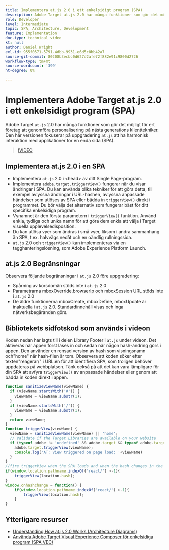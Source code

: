 ```yaml
---
title: Implementera at.js 2.0 i ett enkelsidigt program (SPA)
description: Adobe Target at.js 2.0 har många funktioner som gör det möjligt för ditt företag att utföra personalisering på nästa generations klienttekniker. Följ de här stegen för att implementera at.js 2.0 i ett enkelsidigt program (SPA).
role: Developer
level: Intermediate
topic: SPA, Architecture, Development
feature: Implementation
doc-type: technical video
kt: null
author: Daniel Wright
exl-id: 955f0571-5791-4dbb-9931-e6d5c8bb42a7
source-git-commit: 80208b3ecbc0d627d2afe72f882e91c9800d2726
workflow-type: tm+mt
source-wordcount: '399'
ht-degree: 0%

---
```


# Implementera Adobe Target at.js 2.0 i ett enkelsidigt program (SPA)

Adobe Target `at.js` 2.0 har många funktioner som gör det möjligt för ert företag att genomföra personalisering på nästa generations klienttekniker. Den här versionen fokuserar på uppgradering `at.js` att ha harmonisk interaktion med applikationer för en enda sida (SPA).

>[!VIDEO](https://video.tv.adobe.com/v/26248?quality=12)

## Implementera at.js 2.0 i en SPA

* Implementera `at.js` 2.0 i &lt;head> av ditt Single Page-program.
* Implementera `adobe.target.triggerView()` fungerar när du visar ändringar i SPA. Du kan använda olika tekniker för att göra detta, till exempel avlyssna ändringar i URL-hashen, avlyssna anpassade händelser som utlöses av SPA eller bädda in `triggerView()` direkt i programmet. Du bör välja det alternativ som fungerar bäst för ditt specifika enkelsidiga program.
* Vynamnet är den första parametern i `triggerView()` funktion. Använd enkla, tydliga och unika namn för att göra dem enkla att välja i Target visuella upplevelsedisposition.
* Du kan utlösa vyer som ändras i små vyer, liksom i andra sammanhang än SPA, t.ex. halvvägs nedåt och en oändlig rullningssida.
* `at.js` 2.0 och `triggerView()` kan implementeras via en tagghanteringslösning, som Adobe Experience Platform Launch.

## at.js 2.0 Begränsningar

Observera följande begränsningar i `at.js` 2.0 före uppgradering:

* Spårning av korsdomän stöds inte i `at.js` 2.0
* Parametrarna mboxOverride.browserIp och mboxSession URL stöds inte i `at.js` 2.0
* De äldre funktionerna mboxCreate, mboxDefine, mboxUpdate är inaktuella i `at.js` 2.0. Standardinnehåll visas och inga nätverksbegäranden görs.

## Bibliotekets sidfotskod som används i videon

Koden nedan har lagts till i delen Library Footer i `at.js` under videon. Det aktiveras när appen först läses in och sedan när någon hash-ändring görs i appen. Den använder en rensad version av hash som visningsnamn och&quot;home&quot; när hash-filen är tom. Observera att koden söker efter texten&quot;reagerar/&quot; i URL:en för att identifiera SPA, som troligen behöver uppdateras på webbplatsen. Tänk också på att det kan vara lämpligare för din SPA att avfyra `triggerView()` av anpassade händelser eller genom att bädda in koden direkt i appen.

```javascript
function sanitizeViewName(viewName) {
  if (viewName.startsWith('#')) {
    viewName = viewName.substr(1);
  }
  if (viewName.startsWith('/')) {
    viewName = viewName.substr(1);
  }
  return viewName;
}
function triggerView(viewName) {
  viewName = sanitizeViewName(viewName) || 'home';
  // Validate if the Target Libraries are available on your website
  if (typeof adobe != 'undefined' && adobe.target && typeof adobe.target.triggerView === 'function') {
    adobe.target.triggerView(viewName);
    console.log('AT: View triggered on page load: '+viewName)
  }
}
//fire triggerView when the SPA loads and when the hash changes in the SPA
if(window.location.pathname.indexOf('react/') >-1){
    triggerView(location.hash);
}
window.onhashchange = function() {
    if(window.location.pathname.indexOf('react/') >-1){
        triggerView(location.hash);
    }
}
```

## Ytterligare resurser

* [Understanding How at.js 2.0 Works (Architecture Diagrams)](understanding-how-atjs-20-works.md)
* [Använda Adobe Target Visual Experience Composer för enkelsidiga program (SPA VEC)](../experiences/use-the-visual-experience-composer-for-single-page-applications.md)
